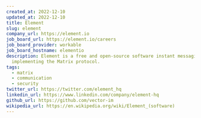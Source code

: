 ```yaml
---
created_at: 2022-12-10
updated_at: 2022-12-10
title: Element
slug: element
company_url: https://element.io
job_board_url: https://element.io/careers
job_board_provider: workable
job_board_hostname: elementio
description: Element is a free and open-source software instant messaging client
  implementing the Matrix protocol.
tags:
  - matrix
  - communication
  - security
twitter_url: https://twitter.com/element_hq
linkedin_url: https://www.linkedin.com/company/element-hq
github_url: https://github.com/vector-im
wikipedia_url: https://en.wikipedia.org/wiki/Element_(software)
---
```


